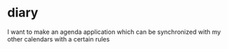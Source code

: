 # diary
I want to make an agenda application which can be synchronized with my other calendars with a certain rules
